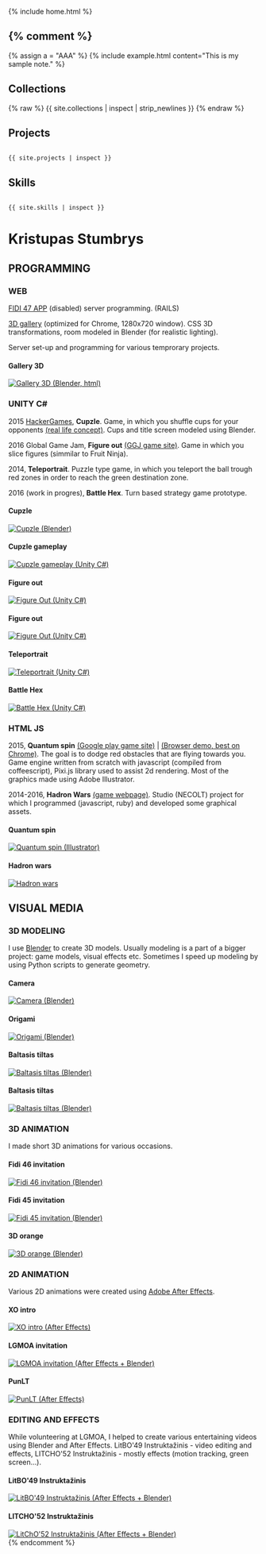 {% include home.html %}

{% comment %}
---------------------------------

{% assign a = "AAA" %}
{% include example.html content="This is my sample note." %}

## Collections

{% raw %}
{{ site.collections | inspect | strip_newlines }}
{% endraw %}

## Projects

<code>
{{ site.projects | inspect }}
</code>

## Skills

<code>
{{ site.skills | inspect }}
</code>

<h1 class="center">
  Kristupas Stumbrys
</h1>

<h2 class="center">
  PROGRAMMING
</h2>

<h3 class="center">
  WEB
</h3>

<div class="container">
  <p>
    <a href="https://play.google.com/store/apps/details?id=lt.fidi.app15&hl=en" target="new">FIDI 47 APP</a> (disabled) server programming. (RAILS)
  </p>
  <p>
    <a href="https://kristonitas.github.io/gallery-3d/" target="new">3D gallery</a> (optimized for Chrome, 1280x720 window). CSS 3D transformations, room modeled in Blender (for realistic lighting).
  </p>
  <p>
    Server set-up and programming for various temprorary projects.
  </p>

  <div class="item">
    <h4>
      Gallery 3D
    </h4>
    <a href="images/gallery_3d.jpg" rel="prettyPhoto" class="showcase">
      <img src="images/gallery_3d.jpg" alt="Gallery 3D (Blender, html)" />
    </a>
  </div>
</div>

<h3 class="center">
  UNITY C#
</h3>

<div class="container">
  <p>
    2015 <a href="http://hackergames.lt/" target="new">HackerGames</a>, <strong>Cupzle</strong>. Game, in which you shuffle cups for your opponents <a href="https://www.youtube.com/watch?v=TmUBpjhlZjk" target="new">(real life concept)</a>. Cups and title screen modeled using Blender.
  </p>
  <p>
    2016 Global Game Jam, <strong>Figure out</strong> <a href="http://globalgamejam.org/2016/games/figure-out" target="new">(GGJ game site)</a>. Game in which you slice figures (simmilar to Fruit Ninja).
  </p>
  <p>
    2014, <strong>Teleportrait</strong>. Puzzle type game, in which you teleport the ball trough red zones in order to reach the green destination zone.
  </p>
  <p>
    2016 (work in progres), <strong>Battle Hex</strong>. Turn based strategy game prototype.
  </p>

  <div class="item">
    <h4>
      Cupzle
    </h4>
    <a href="images/cupzle.jpg" rel="prettyPhoto" class="showcase">
      <img src="images/cupzle.jpg" alt="Cupzle (Blender)" />
    </a>
  </div>

  <div class="item">
    <h4>
      Cupzle gameplay
    </h4>
    <a href="images/cupzle_gameplay.jpg" rel="prettyPhoto" class="showcase">
      <img src="images/cupzle_gameplay.jpg" alt="Cupzle gameplay (Unity C#)" />
    </a>
  </div>

  <div class="item">
    <h4>
      Figure out
    </h4>
    <a href="images/figure_out_menu.jpg" rel="prettyPhoto" class="showcase">
      <img src="images/figure_out_menu.jpg" alt="Figure Out (Unity C#)" />
    </a>
  </div>

  <div class="item">
    <h4>
      Figure out
    </h4>
    <a href="images/figure_out.jpg" rel="prettyPhoto" class="showcase">
      <img src="images/figure_out.jpg" alt="Figure Out (Unity C#)" />
    </a>
  </div>

  <div class="item">
    <h4>
      Teleportrait
    </h4>
    <a href="images/teleportrait.jpg" rel="prettyPhoto" class="showcase">
      <img src="images/teleportrait.jpg" alt="Teleportrait (Unity C#)" />
    </a>
  </div>

  <div class="item">
    <h4>
      Battle Hex
    </h4>
    <a href="images/battle_hex_planet.jpg" rel="prettyPhoto" class="showcase">
      <img src="images/battle_hex_planet.jpg" alt="Battle Hex (Unity C#)" />
    </a>
  </div>
</div>

<h3 class="center">
  HTML JS
</h3>

<div class="container">
  <p>
    2015, <strong>Quantum spin</strong> <a href="https://play.google.com/store/apps/details?id=com.kristonitas.quantum_spin" target="new">(Google play game site)</a> | <a href="https://kristonitas.github.io/quantum-spin/" target="new">(Browser demo, best on Chrome)</a>. The goal is to dodge red obstacles that are flying towards you. Game engine written from scratch with javascript (compiled from coffeescript), Pixi.js library used to assist 2d rendering. Most of the graphics made using Adobe Illustrator.
  </p>
  <p>
    2014-2016, <strong>Hadron Wars</strong> <a href="http://hadronwars.com/" target="new">(game webpage)</a>. Studio (NECOLT) project for which I programmed (javascript, ruby) and developed some graphical assets.
  </p>

  <div class="item">
    <h4>
      Quantum spin
    </h4>
    <a href="images/quantum_spin.png" rel="prettyPhoto" class="showcase">
      <img src="images/quantum_spin.png" alt="Quantum spin (Illustrator)" />
    </a>
  </div>

  <div class="item">
    <h4>
      Hadron wars
    </h4>
    <a href="images/hadron_wars.png" rel="prettyPhoto" class="showcase">
      <img src="images/hadron_wars.png" alt="Hadron wars" />
    </a>
  </div>
</div>



<h2 class="center">
  VISUAL MEDIA
</h2>

<h3 class="center">
  3D MODELING
</h3>

<div class="container">
  <p>
    I use <a href="https://www.blender.org/" target="new">Blender</a> to create 3D models. Usually modeling is a part of a bigger project: game models, visual effects etc. Sometimes I speed up modeling by using Python scripts to generate geometry.
  </p>

  <div class="item">
    <h4>
      Camera
    </h4>
    <a href="images/retro_camera.jpg" rel="prettyPhoto" class="showcase">
      <img src="images/retro_camera_preview.jpg" alt="Camera (Blender)" />
    </a>
  </div>

  <div class="item">
    <h4>
      Origami
    </h4>
    <a href="images/origamis.jpg" rel="prettyPhoto" class="showcase">
      <img src="images/origamis.jpg" alt="Origami (Blender)" />
    </a>
  </div>

  <div class="item">
    <h4>
      Baltasis tiltas
    </h4>
    <a href="images/baltasis_tiltas.jpg" rel="prettyPhoto" class="showcase">
      <img src="images/baltasis_tiltas.jpg" alt="Baltasis tiltas (Blender)" />
    </a>
  </div>

  <div class="item">
    <h4>
      Baltasis tiltas
    </h4>
    <a href="images/baltasis_tiltas_neris.jpg" rel="prettyPhoto" class="showcase">
      <img src="images/baltasis_tiltas_neris.jpg" alt="Baltasis tiltas (Blender)" />
    </a>
  </div>
</div>



<h3 class="center">
  3D ANIMATION
</h3>

<div class="container">
  <p>
    I made short 3D animations for various occasions.
  </p>
  <div class="item">
    <h4>
      Fidi 46 invitation
    </h4>
    <a href="https://www.youtube.com/watch?v=yXTwqtxdTGM" rel="prettyPhoto" class="showcase">
      <img src="images/fidi_46_reklama.jpg" alt="Fidi 46 invitation (Blender)"/>
    </a>
  </div>

  <div class="item">
    <h4>
      Fidi 45 invitation
    </h4>
    <a href="https://www.youtube.com/watch?v=E-By4aW1GWs" rel="prettyPhoto" class="showcase">
      <img src="images/fidi_45_reklama.jpg" alt="Fidi 45 invitation (Blender)"/>
    </a>
  </div>

  <div class="item">
    <h4>
      3D orange
    </h4>
    <a href="https://www.youtube.com/watch?v=4-vrFr2qlAc" rel="prettyPhoto" class="showcase">
      <img src="images/3d_apelsinas.jpg" alt="3D orange (Blender)"/>
    </a>
  </div>
</div>

<h3 class="center">
  2D ANIMATION
</h3>

<div class="container">
  <p>
    Various 2D animations were created using <a href="http://www.adobe.com/products/aftereffects.html" target="new">Adobe After Effects</a>.
  </p>

  <div class="item">
    <h4>
      XO intro
    </h4>
    <a href="https://www.youtube.com/watch?v=KOzLY5BhmWI" rel="prettyPhoto" class="showcase">
      <img src="images/xo_intro.jpg" alt="XO intro (After Effects)"/>
    </a>
  </div>

  <div class="item">
    <h4>
      LGMOA invitation
    </h4>
    <a href="https://www.youtube.com/watch?v=uDKaFMniqv0" rel="prettyPhoto" class="showcase">
      <img src="images/lgmoa_kvietimas.jpg" alt="LGMOA invitation (After Effects + Blender)"/>
    </a>
  </div>

  <div class="item">
    <h4>
      PunLT
    </h4>
    <a href="https://www.youtube.com/watch?v=2QoQkiu8lSc" rel="prettyPhoto" class="showcase">
      <img src="images/pun_lt.jpg" alt="PunLT (After Effects)"/>
    </a>
  </div>
</div>

<h3 class="center">
  EDITING AND EFFECTS
</h3>

<div class="container">
  <p>
    While volunteering at LGMOA, I helped to create various entertaining videos using Blender and After Effects. LitBO'49 Instruktažinis - video editing and effects, LITCHO'52 Instruktažinis - mostly effects (motion tracking, green screen...).
  </p>

  <div class="item">
    <h4>
      LitBO'49 Instruktažinis
    </h4>
    <a href="https://www.youtube.com/watch?v=DGQNS8g1-nI" rel="prettyPhoto" class="showcase">
      <img src="images/litbo_49_inst.jpg" alt="LitBO'49 Instruktažinis (After Effects + Blender)"/>
    </a>
  </div>

  <div class="item">
    <h4>
      LITCHO'52 Instruktažinis
    </h4>
    <a href="https://www.youtube.com/watch?v=frCWOLgLUSM" rel="prettyPhoto" class="showcase">
      <img src="images/litcho_52_inst.jpg" alt="LitChO'52 Instruktažinis (After Effects + Blender)"/>
    </a>
  </div>
</div>
{% endcomment %}
